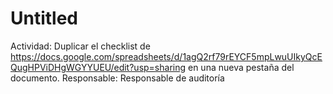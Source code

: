 # Untitled

Actividad: Duplicar el checklist de https://docs.google.com/spreadsheets/d/1agQ2rf79rEYCF5mpLwuUIkyQcEQugHPViDHgWGYYUEU/edit?usp=sharing en una nueva pestaña del documento.
Responsable: Responsable de auditoría